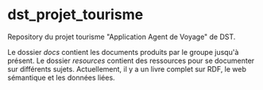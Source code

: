 # dst_projet_tourisme

Repository du projet tourisme "Application Agent de Voyage" de DST.

Le dossier *docs* contient les documents produits par le groupe jusqu'à présent.
Le dossier *resources* contient des ressources pour se documenter sur différents sujets. Actuellement, il y a un livre complet sur RDF, le web sémantique et les données liées.
